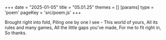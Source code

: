 +++
date = "2025-01-05"
title = "05.01.25"
themes = []
[params]
  type = 'poem'
  pageKey = 'src/poem.js'
+++

Brought right into fold,
Piling one by one I see -
This world of yours,
All its rules and many games,
All the little gaps you've made,
For me to fit right in,
So thanks.
